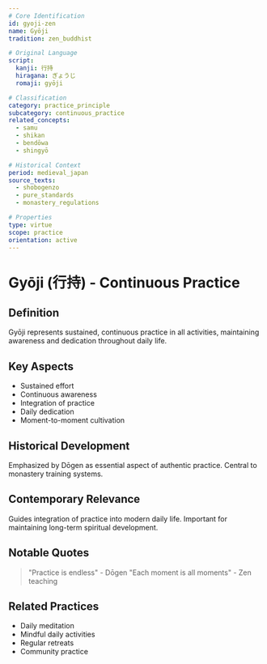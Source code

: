```yaml
---
# Core Identification
id: gyoji-zen
name: Gyōji
tradition: zen_buddhist

# Original Language
script:
  kanji: 行持
  hiragana: ぎょうじ
  romaji: gyōji

# Classification
category: practice_principle
subcategory: continuous_practice
related_concepts:
  - samu
  - shikan
  - bendōwa
  - shingyō

# Historical Context
period: medieval_japan
source_texts:
  - shobogenzo
  - pure_standards
  - monastery_regulations

# Properties
type: virtue
scope: practice
orientation: active
---
```


# Gyōji (行持) - Continuous Practice

## Definition
Gyōji represents sustained, continuous practice in all activities, maintaining awareness and dedication throughout daily life.

## Key Aspects
- Sustained effort
- Continuous awareness
- Integration of practice
- Daily dedication
- Moment-to-moment cultivation

## Historical Development
Emphasized by Dōgen as essential aspect of authentic practice. Central to monastery training systems.

## Contemporary Relevance
Guides integration of practice into modern daily life. Important for maintaining long-term spiritual development.

## Notable Quotes
> "Practice is endless" - Dōgen
> "Each moment is all moments" - Zen teaching

## Related Practices
- Daily meditation
- Mindful daily activities
- Regular retreats
- Community practice